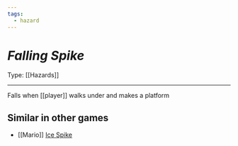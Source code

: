 ```yaml
---
tags:
  - hazard
---
```

# _Falling Spike_

Type: [[Hazards]]

----


Falls when [[player]] walks under and makes a platform

## Similar in other games

* [[Mario]] [Ice Spike](https://www.mariowiki.com/Icicle)